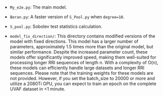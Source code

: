 - `My_e2e.py`: The main model.
- `Beran.py`: A faster version of `S_Pool.py` when `degree=10`.
- `S_pool.py`: Sobolev test statistics calculation.

  
- `model_fix_direction/`: This directory contains modified versions of the model with fixed directions. This model has a larger number of parameters, approximately 1.5 times more than the original model, but similar performance. Despite the increased parameter count, these models offer significantly improved speed, making them well-suited for processing longer RRI sequences of length n. With a complexity of O(n), these models can efficiently handle large datasets and longer RRI sequences.   Please note that the training weights for these models are not provided. However, if you set the batch_size to 20000 or more and utilize a 2080Ti GPU, you can expect to train an epoch on the complete UVAF dataset in <1 minute. 
